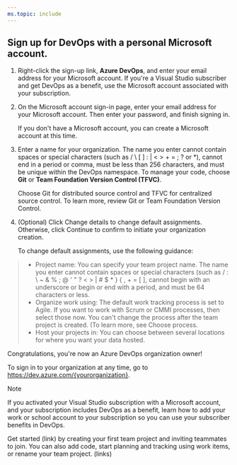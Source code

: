 ```yaml
---
ms.topic: include
---
```


## Sign up for DevOps with a personal Microsoft account.

1. Right-click the sign-up link, **Azure DevOps**, and enter your email address for your Microsoft account. If you're a Visual Studio subscriber and get DevOps as a benefit, use the Microsoft account associated with your subscription.

2. On the Microsoft account sign-in page, enter your email address for your Microsoft account. Then enter your password, and finish signing in.

   If you don't have a Microsoft account, you can create a Microsoft account at this time.

3. Enter a name for your organization. The name you enter cannot contain spaces or special characters
 (such as / \ [ ] : | < > + = ; ? or *), cannot end in a period or comma, must be less than 256 characters, and must be unique within the DevOps namespace.
To manage your code, choose **Git** or **Team Foundation Version Control (TFVC)**.

   Choose Git for distributed source control and TFVC for centralized source control. To learn more, review Git or Team Foundation Version Control.

4. (Optional) Click Change details to change default assignments. Otherwise, click Continue to confirm to initiate your organization creation.

   To change default assignments, use the following guidance:

> - Project name: You can specify your team project name. The name you enter cannot contain spaces or special characters (such as / : \ ~ & % ; @ ' " ? < > | # $ * } { , + = [ ], cannot begin with an underscore or begin or end with a period, and must be 64 characters or less.
> - Organize work using: The default work tracking process is set to Agile. If you want to work with Scrum or CMMI processes, then select those now. You can't change the process after the team project is created. (To learn more, see Choose process.
> - Host your projects in: You can choose between several locations for where you want your data hosted.

Congratulations, you're now an Azure DevOps organization owner!

To sign in to your organization at any time, go to https://dev.azure.com/{yourorganization}.

>[!Note]
>If you activated your Visual Studio subscription with a Microsoft account, and your subscription includes DevOps as a benefit, learn how to add your work or school account to your subscription so you can use your subscriber benefits in DevOps.

Get started (link) by creating your first team project and inviting teammates to join. You can also add code, start planning and tracking using work items, or rename your team project. (links)